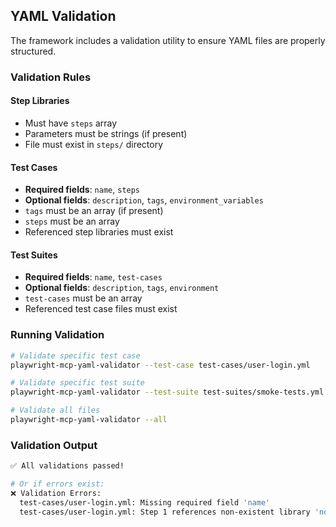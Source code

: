 ## YAML Validation

The framework includes a validation utility to ensure YAML files are properly structured.

### Validation Rules

#### Step Libraries
- Must have `steps` array
- Parameters must be strings (if present)
- File must exist in `steps/` directory

#### Test Cases
- **Required fields**: `name`, `steps`
- **Optional fields**: `description`, `tags`, `environment_variables`
- `tags` must be an array (if present)
- `steps` must be an array
- Referenced step libraries must exist

#### Test Suites
- **Required fields**: `name`, `test-cases`
- **Optional fields**: `description`, `tags`, `environment`
- `test-cases` must be an array
- Referenced test case files must exist

### Running Validation

```bash
# Validate specific test case
playwright-mcp-yaml-validator --test-case test-cases/user-login.yml

# Validate specific test suite
playwright-mcp-yaml-validator --test-suite test-suites/smoke-tests.yml

# Validate all files
playwright-mcp-yaml-validator --all
```

### Validation Output

```bash
✅ All validations passed!

# Or if errors exist:
❌ Validation Errors:
  test-cases/user-login.yml: Missing required field 'name'
  test-cases/user-login.yml: Step 1 references non-existent library 'nonexistent'
```